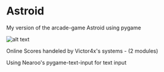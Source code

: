 # Astroid
My version of the arcade-game Astroid using pygame

![alt text](https://i.imgur.com/GOf1tz6.png)


Online Scores handeled by Victor4x's systems - (2 modules)

Using Nearoo's pygame-text-input for text input
